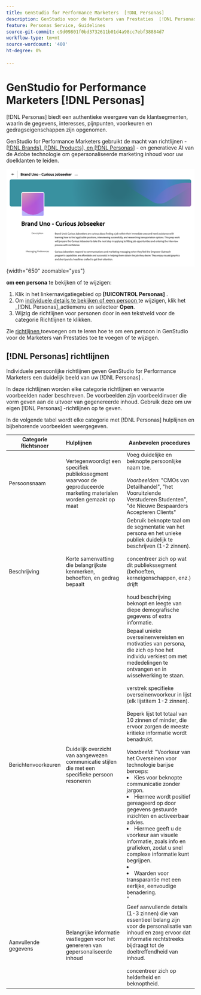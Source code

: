 ```yaml
---
title: GenStudio for Performance Marketers  [!DNL Personas]
description: GenStudio voor de Marketers van Prestaties  [!DNL Personas]  is een ware vertegenwoordiging van uw klantensegmenten, die hun belangen, pijnpunten, voorkeur, en gedragseigenschappen vangen.
feature: Personas Service, Guidelines
source-git-commit: c9d09801f0bd3732611b01d4a98cc7ebf38884d7
workflow-type: tm+mt
source-wordcount: '400'
ht-degree: 0%

---
```



# GenStudio for Performance Marketers [!DNL Personas]

[!DNL Personas] biedt een authentieke weergave van de klantsegmenten, waarin de gegevens, interesses, pijnpunten, voorkeuren en gedragseigenschappen zijn opgenomen.

GenStudio for Performance Marketers gebruikt de macht van richtlijnen - [[!DNL Brands],  [!DNL Products], en  [!DNL Personas]](overview.md) - en generatieve AI van de Adobe technologie om gepersonaliseerde marketing inhoud voor uw doelklanten te leiden. &#x200B;

![[!DNL Personas] Richtlijnen in GenStudio for Performance Marketers ](/help/assets/personas-guidelines.png){width="650" zoomable="yes"}

**om een persona** te bekijken of te wijzigen:

1. Klik in het linkernavigatiegebied op **[!UICONTROL Personas]** .
1. Om [ individuele details te bekijken of een persoon ](add-guidelines.md#manage-personas) te wijzigen, klik het _[!DNL Personas]_actiemenu en selecteer **Open**.
1. Wijzig de richtlijnen voor personen door in een tekstveld voor de categorie Richtlijnen te klikken.

Zie [ richtlijnen ](add-guidelines.md) toevoegen om te leren hoe te om een persoon in GenStudio voor de Marketers van Prestaties toe te voegen of te wijzigen.

## [!DNL Personas] richtlijnen

Individuele persoonlijke richtlijnen geven GenStudio for Performance Marketers een duidelijk beeld van uw [!DNL Personas] .

In deze richtlijnen worden elke categorie richtlijnen en verwante voorbeelden nader beschreven. De voorbeelden zijn voorbeeldinvoer die vorm geven aan de uitvoer van gegenereerde inhoud. Gebruik deze om uw eigen [!DNL Personas] -richtlijnen op te geven.

In de volgende tabel wordt elke categorie met [!DNL Personas] hulplijnen en bijbehorende voorbeelden weergegeven.

| Categorie Richtsnoer | Hulplijnen | Aanbevolen procedures |
| ------------------| :---------- |-------------|
| Persoonsnaam | Vertegenwoordigt een specifiek publiekssegment waarvoor de geproduceerde marketing materialen worden gemaakt op maat | Voeg duidelijke en beknopte persoonlijke naam toe.<br><br>_Voorbeelden_: &quot;CMOs van Detailhandel&quot;, &quot;het Vooruitziende Verstuderen Studenten&quot;, &quot;de Nieuwe Bespaarders Accepteren Clients&quot; |
| Beschrijving | Korte samenvatting die belangrijkste kenmerken, behoeften, en gedrag bepaalt | Gebruik beknopte taal om de segmentatie van het persona en het unieke publiek duidelijk te beschrijven (1-2 zinnen).<br><br> concentreer zich op wat dit publiekssegment (behoeften, kerneigenschappen, enz.) drijft<br><br> houd beschrijving beknopt en leegte van diepe demografische gegevens of extra informatie. |
| Berichtenvoorkeuren | Duidelijk overzicht van aangewezen communicatie stijlen die met een specifieke persoon resoneren | Bepaal unieke overseinenvereisten en motivaties van persona, die zich op hoe het individu verkiest om met mededelingen te ontvangen en in wisselwerking te staan.<br><br> verstrek specifieke overseinenvoorkeur in lijst (elk lijstitem 1-2 zinnen).<br><br> Beperk lijst tot totaal van 10 zinnen of minder, die ervoor zorgen de meeste kritieke informatie wordt benadrukt.<br><br>_Voorbeeld_: &quot;Voorkeur van het Overseinen voor technologie barijse beroeps:<li>Kies voor beknopte communicatie zonder jargon.</li><li>Hiermee wordt positief gereageerd op door gegevens gestuurde inzichten en activeerbaar advies.</li><li>Hiermee geeft u de voorkeur aan visuele informatie, zoals info en grafieken, zodat u snel complexe informatie kunt begrijpen.<li><li>Waarden voor transparantie met een eerlijke, eenvoudige benadering.</li>&quot; |
| Aanvullende gegevens | Belangrijke informatie vastleggen voor het genereren van gepersonaliseerde inhoud | Geef aanvullende details (1-3 zinnen) die van essentieel belang zijn voor de personalisatie van inhoud en zorg ervoor dat informatie rechtstreeks bijdraagt tot de doeltreffendheid van inhoud.<br><br> concentreer zich op helderheid en beknoptheid. |
